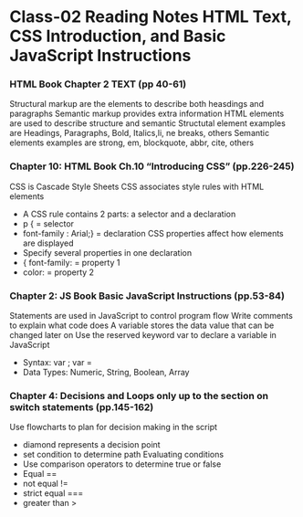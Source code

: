 # Class-02 Reading Notes HTML Text, CSS Introduction, and Basic JavaScript Instructions

### HTML Book Chapter 2 TEXT (pp 40-61)

Structural markup are the elements to describe both heasdings and paragraphs
Semantic markup provides extra information
HTML elements are used to describe structure and semantic
Structutal element examples are Headings, Paragraphs, Bold, Italics,li, ne breaks, others
Semantic elements examples are strong, em, blockquote, abbr, cite, others

### Chapter 10: HTML Book Ch.10 “Introducing CSS” (pp.226-245)

CSS is Cascade Style Sheets
CSS associates style rules with HTML elements

- A CSS rule contains 2 parts: a selector and a declaration
- p { = selector
- font-family : Arial;} = declaration
  CSS properties affect how elements are displayed
- Specify several properties in one declaration
- { font-family: = property 1
- color: = property 2

### Chapter 2: JS Book Basic JavaScript Instructions (pp.53-84)

Statements are used in JavaScript to control program flow
Write comments to explain what code does
A variable stores the data value that can be changed later on
Use the reserved keyword var to declare a variable in JavaScript

- Syntax: var <variable-name>; var <variable-name> = <value>
- Data Types: Numeric, String, Boolean, Array

### Chapter 4: Decisions and Loops only up to the section on switch statements (pp.145-162)

Use flowcharts to plan for decision making in the script

- diamond represents a decision point
- set condition to determine path
  Evaluating conditions
- Use comparison operators to determine true or false
- Equal ==
- not equal !=
- strict equal ===
- greater than >
